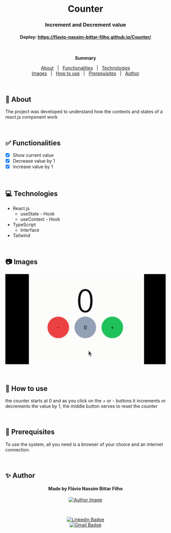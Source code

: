 <!-- English Default Config -->
<h1 align="center">Counter</h1>
<h3 align="center">Increment and Decrement value</h3>
<h4 align="center">Deploy: <a href="https://flavio-nassim-bittar-filho.github.io/Counter/">https://flavio-nassim-bittar-filho.github.io/Counter/</a></h4>

&#xa0;

**<p align="center">Summary</p>**

<div align="center">
  <a href="#dart-about">About</a> &#xa0; | &#xa0;
  <a href="#white_check_mark-functionalities">Functionalities</a> &#xa0; | &#xa0;
  <a href="#computer-technologies">Technologies</a>
</div>
<div align="center">
  <a href="#camera-images">Images</a> &#xa0; | &#xa0;
  <a href="#orange_book-how-to-use">How to use</a> &#xa0; | &#xa0;
  <a href="#scroll-prerequisites">Prerequisites</a> &#xa0; | &#xa0;
  <a href="#sparkles-author">Author</a>
</div>

&#xa0;

## :dart: About

<p>The project was developed to understand how the contexts and states of a react.js component work</p>

&#xa0;

## :white_check_mark: Functionalities

- [x] Show current value
- [x] Decrease value by 1
- [x] increase value by 1

&#xa0;

## :computer: Technologies

- React.js
  - useState - Hook
  - useContext - Hook
- TypeScript
  - Interface
- Tailwind

&#xa0;

## :camera: Images

<div align="center">
  <img src="./src/assets/img/exemple.gif" alt="Project Operation">
</div>

&#xa0;

## :orange_book: How to use

<p>the counter starts at 0 and as you click on the + or - buttons it increments or decrements the value by 1, the middle button serves to reset the counter</p>

&#xa0;

## :scroll: Prerequisites

<p>To use the system, all you need is a browser of your choice and an internet connection.</p>

&#xa0;

## :sparkles: Author

<div align="center">
  <h4>Made by Flávio Nassim Bittar Filho</h4>

  <a href="https://github.com/Flavio-Nassim-Bittar-Filho">
  <img src="https://avatars.githubusercontent.com/u/111374208?v=4" width="150px" alt="Author Image">
  </a>

&#xa0;

[![Linkedin Badge](https://img.shields.io/badge/-Flávio%20Nassim%20Bittar%20Filho-blue?style=flat-square&logo=Linkedin&logoColor=white&link=https://www.linkedin.com/in/fl%C3%A1vio-nassim-bittar-filho/)](https://www.linkedin.com/in/fl%C3%A1vio-nassim-bittar-filho/)<br>
[![Gmail Badge](https://img.shields.io/badge/-flavionassimbittarfilho@gmail.com-c14438?style=flat-square&logo=Gmail&logoColor=white&link=mailto:flavionassimbittarfilho@gmail.com)](mailto:flavionassimbittarfilho@gmail.com)

</div>
